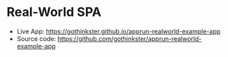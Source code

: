 # Real-World SPA

* Live App: https://gothinkster.github.io/apprun-realworld-example-app
* Source code: https://github.com/gothinkster/apprun-realworld-example-app
